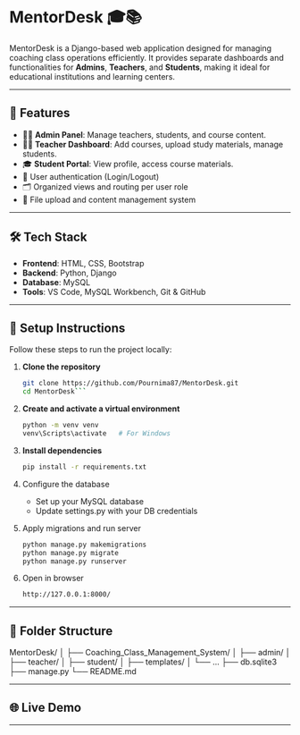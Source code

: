 # MentorDesk 🎓📚

MentorDesk is a Django-based web application designed for managing coaching class operations efficiently. It provides separate dashboards and functionalities for **Admins**, **Teachers**, and **Students**, making it ideal for educational institutions and learning centers.

---

## 🚀 Features

- 🧑‍💼 **Admin Panel**: Manage teachers, students, and course content.
- 👩‍🏫 **Teacher Dashboard**: Add courses, upload study materials, manage students.
- 🎓 **Student Portal**: View profile, access course materials.
- 🔐 User authentication (Login/Logout)
- 🗂 Organized views and routing per user role
- 📁 File upload and content management system

---

## 🛠️ Tech Stack

- **Frontend**: HTML, CSS, Bootstrap
- **Backend**: Python, Django
- **Database**: MySQL
- **Tools**: VS Code, MySQL Workbench, Git & GitHub

---

## 🔧 Setup Instructions

Follow these steps to run the project locally:

1. **Clone the repository**
   ```bash
   git clone https://github.com/Pournima87/MentorDesk.git
   cd MentorDesk```

2. **Create and activate a virtual environment**
   ```bash
   python -m venv venv
   venv\Scripts\activate   # For Windows
   
3. **Install dependencies**
   ```bash
   pip install -r requirements.txt
   
4. Configure the database
     - Set up your MySQL database
     - Update settings.py with your DB credentials
       
5. Apply migrations and run server
   ```bash
   python manage.py makemigrations
   python manage.py migrate
   python manage.py runserver
   
6. Open in browser
   ```bash
   http://127.0.0.1:8000/

---

## 📂 Folder Structure

MentorDesk/
│
├── Coaching_Class_Management_System/
│   ├── admin/
│   ├── teacher/
│   ├── student/
│   ├── templates/
│   └── ...
├── db.sqlite3
├── manage.py
└── README.md


---

## 🌐 Live Demo




---


